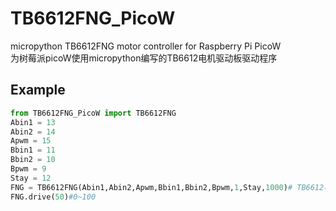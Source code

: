 # TB6612FNG_PicoW
micropython TB6612FNG motor controller for Raspberry Pi PicoW  
为树莓派picoW使用micropython编写的TB6612电机驱动板驱动程序  
## Example
```python
from TB6612FNG_PicoW import TB6612FNG
Abin1 = 13
Abin2 = 14
Apwm = 15
Bbin1 = 11
Bbin2 = 10
Bpwm = 9
Stay = 12
FNG = TB6612FNG(Abin1,Abin2,Apwm,Bbin1,Bbin2,Bpwm,1,Stay,1000)# TB6612电机驱动 1 = forwards -1 = backwards defaultfrequency = 1000
FNG.drive(50)#0~100
```
